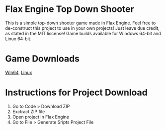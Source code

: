 # Flax Engine Top Down Shooter
This is a simple top-down shooter game made in Flax Engine. Feel free to de-construct this project to use in your own projects! Just leave due credit, as stated in the MIT liscense! Game builds available for Windows 64-bit and Linux 64-bit.

# Game Downloads
[Win64](https://github.com/PrecisionRender/Flax-Engine-Top-Down-Shooter/releases/download/v1.0.0/Win64.zip),
[Linux](https://github.com/PrecisionRender/Flax-Engine-Top-Down-Shooter)

# Instructions for Project Download
1. Go to Code > Download ZIP
2. Exctract ZIP file
3. Open project in Flax Engine
4. Go to File > Generate Sripts Project File
